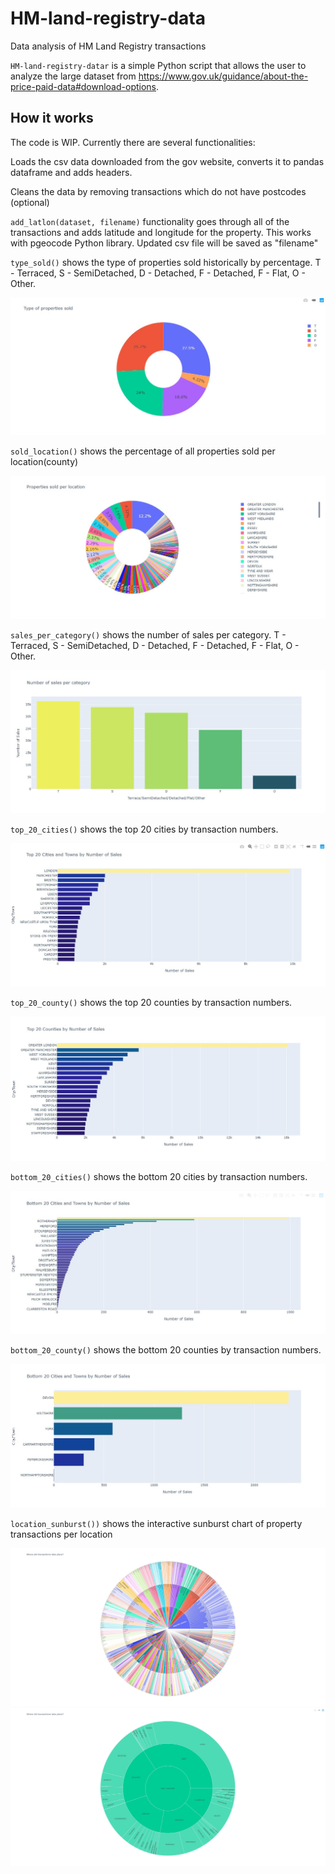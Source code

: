 # HM-land-registry-data
Data analysis of HM Land Registry transactions

<code>HM-land-registry-datar</code> is a simple Python script that allows the user to analyze the large dataset from https://www.gov.uk/guidance/about-the-price-paid-data#download-options.

## How it works

The code is WIP. Currently there are several functionalities:


Loads the csv data downloaded from the gov website, converts it to pandas dataframe and adds headers.

Cleans the data by removing transactions which do not have postcodes (optional)

<code>add_latlon(dataset, filename)</code> functionality goes through all of the transactions and adds latitude and longitude for the property. This works with pgeocode Python library. Updated csv file will be saved as "filename"

<code>type_sold()</code> shows the type of properties sold historically by percentage. T - Terraced, S - SemiDetached, D - Detached, F - Detached, F - Flat, O - Other.

<img src = "./doc_img/type_sold.jpg">

<code>sold_location()</code> shows the percentage of all properties sold per location(county)

<img src = "./doc_img/sold_location.jpg">

<code>sales_per_category()</code> shows the number of sales per category. T - Terraced, S - SemiDetached, D - Detached, F - Detached, F - Flat, O - Other.

<img src = "./doc_img/sales_per_category.jpg">

<code>top_20_cities()</code> shows the top 20 cities by transaction numbers.

<img src = "./doc_img/top_20_cities.jpg">

<code>top_20_county()</code> shows the top 20 counties by transaction numbers.

<img src = "./doc_img/top_20_counties.jpg">

<code>bottom_20_cities()</code> shows the bottom 20 cities by transaction numbers.

<img src = "./doc_img/bottom_20_cities.jpg">

<code>bottom_20_county()</code> shows the bottom 20 counties by transaction numbers.

<img src = "./doc_img/bottom_20_county.jpg">

<code>location_sunburst())</code> shows the interactive sunburst chart of property transactions per location

<img src = "./doc_img/sunburst1.jpg">
<img src = "./doc_img/sunburst2.jpg">
